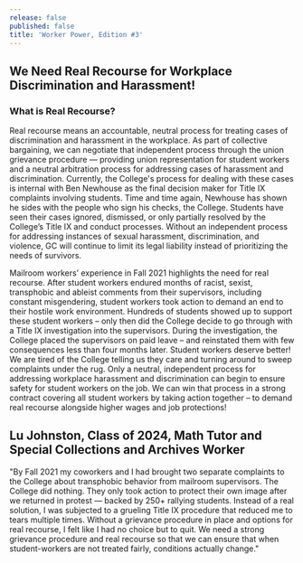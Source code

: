 ```yaml
---
release: false
published: false
title: 'Worker Power, Edition #3'
---
```

## We Need Real Recourse for Workplace Discrimination and Harassment!

### What is Real Recourse?

Real recourse means an accountable, neutral process for treating cases of discrimination and harassment in the workplace. As part of collective bargaining, we can negotiate that independent process through the union grievance procedure — providing union representation for student workers and a neutral arbitration process for addressing cases of harassment and discrimination. Currently, the College's process for dealing with these cases is internal with Ben Newhouse as the final decision maker for Title IX complaints involving students. Time and time again, Newhouse has shown he sides with the people who sign his checks, the College. Students have seen their cases ignored, dismissed, or only partially resolved by the College’s Title IX and conduct processes. Without an independent process for addressing instances of sexual harassment, discrimination, and violence, GC will continue to limit its legal liability instead of prioritizing the needs of survivors.

Mailroom workers’ experience in Fall 2021 highlights the need for real recourse. After student workers endured months of racist, sexist, transphobic and ableist comments from their supervisors, including constant misgendering, student workers took action to demand an end to their hostile work environment. Hundreds of students showed up to support these student workers – only then did the College decide to go through with a Title IX investigation into the supervisors. During the investigation, the College placed the supervisors on paid leave – and reinstated them with few consequences less than four months later. Student workers deserve better! We are tired of the College telling us they care and turning around to sweep complaints under the rug. Only a neutral, independent process for addressing workplace harassment and discrimination can begin to ensure safety for student workers on the job. We can win that process in a strong contract covering all student workers by taking action together – to demand real recourse alongside higher wages and job protections!

## Lu Johnston, Class of 2024, Math Tutor and Special Collections and Archives Worker

"By Fall 2021 my coworkers and I had brought two separate complaints to the College about
transphobic behavior from mailroom supervisors. The College did nothing. They only took action to protect
their own image after we returned in protest — backed by
250+ rallying students. Instead of a real solution, I was
subjected to a grueling Title IX procedure that reduced
me to tears multiple times. Without a grievance
procedure in place and options for real recourse, I felt
like I had no choice but to quit. We need a strong
grievance procedure and real recourse so that we can
ensure that when student-workers are not treated fairly,
conditions actually change."

